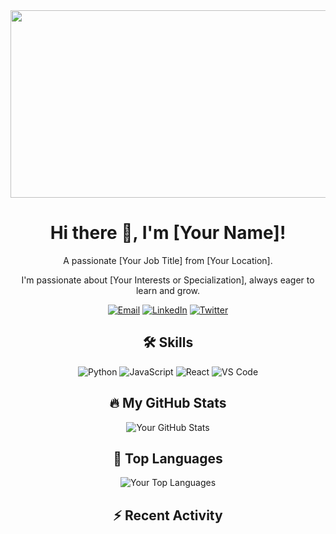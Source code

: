 
<div align="center">
  <img src="D:\FrontEnd_Dev_Projects\CoGrammar\Course Material\Web Development (Fundamentals)\T05 - Build Your Brand_ Technical Portfolio\Black and Purple Geometric Web Designer with World Icon Business Card\1.png"" width="600" height="300"/>
</div>
<!-- Your title -->
<h1 align="center">Hi there 👋, I'm [Your Name]!</h1>

<!-- Your subtitle -->
<p align="center">A passionate [Your Job Title] from [Your Location].</p>

<!-- Your bio -->
<p align="center">I'm passionate about [Your Interests or Specialization], always eager to learn and grow.</p>

<!-- Your social media links -->
<p align="center">
  <a href="mailto:youremail@example.com"><img src="https://img.shields.io/badge/Email-D14836?style=flat&logo=gmail&logoColor=white" alt="Email"></a>
  <a href="https://linkedin.com/in/yourusername"><img src="https://img.shields.io/badge/LinkedIn-0077B5?style=flat&logo=linkedin&logoColor=white" alt="LinkedIn"></a>
  <a href="https://twitter.com/yourusername"><img src="https://img.shields.io/badge/Twitter-1DA1F2?style=flat&logo=twitter&logoColor=white" alt="Twitter"></a>
</p>

<!-- Your skills -->
<h2 align="center">🛠️ Skills</h2>
<p align="center">
  <!-- Programming languages -->
  <img src="https://img.shields.io/badge/Python-3776AB?style=flat&logo=python&logoColor=white" alt="Python">
  <img src="https://img.shields.io/badge/JavaScript-F7DF1E?style=flat&logo=javascript&logoColor=black" alt="JavaScript">
  <!-- Frameworks and tools -->
  <img src="https://img.shields.io/badge/React-61DAFB?style=flat&logo=react&logoColor=black" alt="React">
  <img src="https://img.shields.io/badge/VS Code-007ACC?style=flat&logo=visual-studio-code&logoColor=white" alt="VS Code">
</p>

<!-- Your GitHub stats -->
<h2 align="center">🔥 My GitHub Stats</h2>
<p align="center">
  <img src="https://github-readme-stats.vercel.app/api?username=yourusername&show_icons=true&theme=radical" alt="Your GitHub Stats">
</p>

<!-- Your top languages -->
<h2 align="center">🌟 Top Languages</h2>
<p align="center">
  <img src="https://github-readme-stats.vercel.app/api/top-langs/?username=yourusername&layout=compact&theme=radical" alt="Your Top Languages">
</p>

<!-- Your recent activity -->
<h2 align="center">⚡ Recent Activity</h2>
<!--START_SECTION:activity-->
<!--END_SECTION:activity-->
